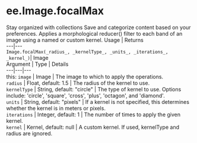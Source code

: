  
#  ee.Image.focalMax
Stay organized with collections  Save and categorize content based on your preferences. 
Applies a morphological reducer() filter to each band of an image using a named or custom kernel. Usage | Returns  
---|---  
`Image.focalMax(_radius_, _kernelType_, _units_, _iterations_, _kernel_)`|  Image  
Argument | Type | Details  
---|---|---  
this: `image` | Image | The image to which to apply the operations.  
`radius` | Float, default: 1.5 | The radius of the kernel to use.  
`kernelType` | String, default: "circle" | The type of kernel to use. Options include: 'circle', 'square', 'cross', 'plus', 'octagon', and 'diamond'.  
`units` | String, default: "pixels" | If a kernel is not specified, this determines whether the kernel is in meters or pixels.  
`iterations` | Integer, default: 1 | The number of times to apply the given kernel.  
`kernel` | Kernel, default: null | A custom kernel. If used, kernelType and radius are ignored.  

